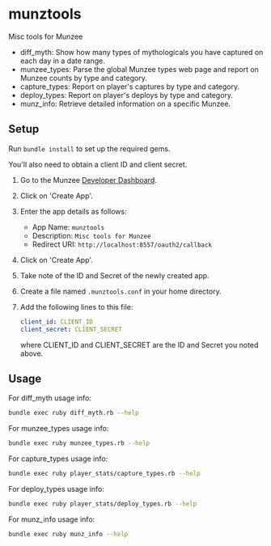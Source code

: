 # munztools

Misc tools for Munzee

* diff\_myth: Show how many types of mythologicals you have captured on each
  day in a date range.
* munzee\_types: Parse the global Munzee types web page and report on Munzee
  counts by type and category.
* capture\_types: Report on player's captures by type and category.
* deploy\_types: Report on player's deploys by type and category.
* munz\_info: Retrieve detailed information on a specific Munzee.

## Setup

Run ``bundle install`` to set up the required gems.

You'll also need to obtain a client ID and client secret.

1. Go to the Munzee [Developer Dashboard](https://www.munzee.com/api/apps).
1. Click on 'Create App'.
1. Enter the app details as follows:
    * App Name: `munztools`
    * Description: `Misc tools for Munzee`
    * Redirect URI: `http://localhost:8557/oauth2/callback`
1. Click on 'Create App'.
1. Take note of the ID and Secret of the newly created app.
1. Create a file named `.munztools.conf` in your home directory.
1. Add the following lines to this file:

    ```yaml
    client_id: CLIENT_ID
    client_secret: CLIENT_SECRET
    ```

    where CLIENT\_ID and CLIENT\_SECRET are the ID and Secret you noted above.

## Usage

For diff\_myth usage info:

```sh
bundle exec ruby diff_myth.rb --help
```

For munzee\_types usage info:

```sh
bundle exec ruby munzee_types.rb --help
```

For capture\_types usage info:

```sh
bundle exec ruby player_stats/capture_types.rb --help
```

For deploy\_types usage info:

```sh
bundle exec ruby player_stats/deploy_types.rb --help
```

For munz\_info usage info:

```sh
bundle exec ruby munz_info --help
```
